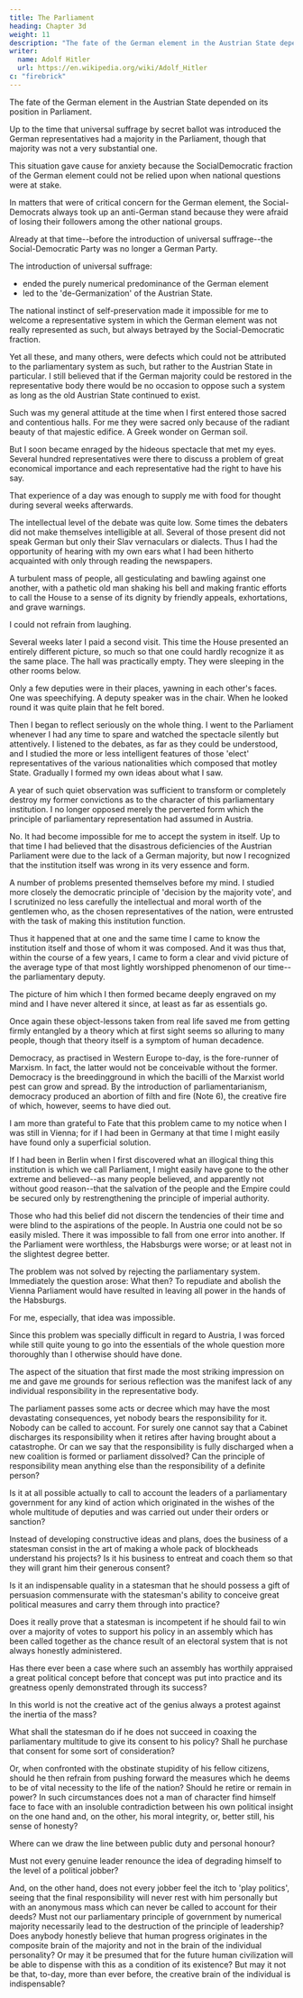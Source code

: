 ```yaml
---
title: The Parliament
heading: Chapter 3d
weight: 11
description: "The fate of the German element in the Austrian State depended on its position in Parliament"
writer:
  name: Adolf Hitler
  url: https://en.wikipedia.org/wiki/Adolf_Hitler
c: "firebrick"
---
```



The fate of the German element in the Austrian State depended on its position in Parliament.

Up to the time that universal suffrage by secret ballot was introduced the German representatives had a majority in the Parliament, though that majority was not a very substantial one. 

This situation gave cause for anxiety because the SocialDemocratic fraction of the German element could not be relied upon when national questions were at stake.

In matters that were of critical concern for the German element, the Social-Democrats always took up an anti-German stand because they were afraid of losing their followers among the other national groups. 

Already at that time--before the introduction of universal suffrage--the Social-Democratic Party was no longer a German Party. 

The introduction of universal suffrage:
- ended the purely numerical predominance of the German element
- led to the 'de-Germanization' of the Austrian State.

The national instinct of self-preservation made it impossible for me to welcome a representative system in which the German element was not really represented as such, but always betrayed by the Social-Democratic fraction. 

Yet all these, and many others, were defects which could not be attributed to the parliamentary system as such, but rather to the Austrian State in particular. I still believed that if the German majority could be restored in the representative body there would be no occasion to oppose such a system as long as the old Austrian State continued to exist.

Such was my general attitude at the time when I first entered those sacred and contentious halls. For me they were sacred only because of the radiant beauty of that majestic edifice. A Greek wonder on German soil.

But I soon became enraged by the hideous spectacle that met my eyes. Several hundred representatives were there to discuss a problem of great economical importance and each representative had the right to have his say.

That experience of a day was enough to supply me with food for thought during several weeks afterwards.

The intellectual level of the debate was quite low. Some times the debaters did not make themselves intelligible at all. Several of those present did not speak German but only their Slav vernaculars or dialects. Thus I had the opportunity of hearing with my own ears what I had been hitherto acquainted with only through reading the newspapers. 

A turbulent mass of people, all gesticulating and bawling against one another, with a pathetic old man shaking his bell and making frantic efforts to call the House to a sense of its dignity by friendly appeals, exhortations, and grave warnings.  

I could not refrain from laughing.

Several weeks later I paid a second visit. This time the House presented an entirely different picture, so much so that one could hardly recognize it as the same place. The hall was practically empty. They were sleeping in the other rooms below. 

Only a few deputies were in their places, yawning in each other's faces. One was speechifying. A deputy speaker was in the chair. When he looked round it was quite plain that he felt bored.

Then I began to reflect seriously on the whole thing. I went to the Parliament whenever I had any time to spare and watched the spectacle silently but attentively. I listened to the debates, as far as they could be understood, and I studied the more or less intelligent features of those 'elect' representatives of the various nationalities which composed that motley State. Gradually I formed my own ideas about what I saw.

A year of such quiet observation was sufficient to transform or completely destroy my former convictions as to the character of this parliamentary institution. I no longer opposed merely the perverted form which the principle of parliamentary representation had assumed in Austria. 

No. It had become impossible for me to accept the system in itself. Up to that time I had believed that the disastrous deficiencies of the Austrian Parliament were due to the lack of a German majority, but now I recognized that the institution itself was wrong in its very essence and form.

A number of problems presented themselves before my mind. I studied more closely the democratic principle of 'decision by the majority vote', and I scrutinized no less carefully the intellectual and moral worth of the gentlemen who, as the chosen representatives of the nation, were entrusted with the task of making this institution function.

Thus it happened that at one and the same time I came to know the institution itself and those of whom it was composed. And it was thus that, within the course of a few years, I came to form a clear and vivid picture of the average type of that most lightly worshipped phenomenon of our time--the parliamentary deputy. 

The picture of him which I then formed became deeply engraved on my mind and I have never altered it since, at least as far as essentials go.

Once again these object-lessons taken from real life saved me from getting firmly entangled by a theory which at first sight seems so alluring to many people, though that theory itself is a symptom of human decadence.

Democracy, as practised in Western Europe to-day, is the fore-runner of Marxism. In fact, the latter would not be conceivable without the former. Democracy is the breedingground in which the bacilli of the Marxist world pest can grow and spread. By the  introduction of parliamentarianism, democracy produced an abortion of filth and fire (Note 6), the creative fire of which, however, seems to have died out.

I am more than grateful to Fate that this problem came to my notice when I was still in Vienna; for if I had been in Germany at that time I might easily have found only a superficial solution. 

If I had been in Berlin when I first discovered what an illogical thing this institution is which we call Parliament, I might easily have gone to the other extreme and believed--as many people believed, and apparently not without good reason--that the salvation of the people and the Empire could be secured only by restrengthening the principle of imperial authority.

Those who had this belief did not discern the tendencies of their time and were blind to the aspirations of the people.
In Austria one could not be so easily misled. There it was impossible to fall from one error into another. If the Parliament were worthless, the Habsburgs were worse; or at least not in the slightest degree better.

The problem was not solved by rejecting the parliamentary system. Immediately the question arose: What then? To repudiate and abolish the Vienna Parliament would have resulted in leaving all power in the hands of
the Habsburgs. 

For me, especially, that idea was impossible.

Since this problem was specially difficult in regard to Austria, I was forced while still quite young to go into the essentials of the whole question more thoroughly than I otherwise should have done.

The aspect of the situation that first made the most striking impression on me and gave me grounds for serious reflection was the manifest lack of any individual responsibility in the representative body.

The parliament passes some acts or decree which may have the most devastating consequences, yet nobody bears the responsibility for it. Nobody can be called to account. For surely one cannot say that a Cabinet discharges its responsibility when it retires after having brought about a catastrophe. Or can we say that the responsibility is fully discharged when a new coalition is formed or parliament dissolved? Can the principle of responsibility mean anything else than the responsibility of a definite person?

Is it at all possible actually to call to account the leaders of a parliamentary government for any kind of action which originated in the wishes of the whole multitude of deputies and was carried out under their orders or sanction? 

Instead of developing constructive ideas and plans, does the business of a statesman consist in the art of making a whole pack of blockheads understand his projects? Is it his business to entreat and coach them so that they will grant him their generous consent?  

Is it an indispensable quality in a statesman that he should possess a gift of persuasion commensurate with the statesman's ability to conceive great political measures and carry them through into practice?

Does it really prove that a statesman is incompetent if he should fail to win over a majority of votes to support his policy in an assembly which has been called together as the chance result of an electoral system that is not always honestly administered. 

Has there ever been a case where such an assembly has worthily appraised a great political concept before that concept was put into practice and its greatness openly demonstrated through its success?

In this world is not the creative act of the genius always a protest against the inertia of the mass?

What shall the statesman do if he does not succeed in coaxing the parliamentary
multitude to give its consent to his policy? Shall he purchase that consent for some sort
of consideration?

Or, when confronted with the obstinate stupidity of his fellow citizens, should he then refrain from pushing forward the measures which he deems to be of vital necessity to the life of the nation? Should he retire or remain in power?
In such circumstances does not a man of character find himself face to face with an
insoluble contradiction between his own political insight on the one hand and, on the
other, his moral integrity, or, better still, his sense of honesty?

Where can we draw the line between public duty and personal honour?

Must not every genuine leader renounce the idea of degrading himself to the level of a political jobber?

And, on the other hand, does not every jobber feel the itch to 'play politics', seeing that
the final responsibility will never rest with him personally but with an anonymous
mass which can never be called to account for their deeds?
Must not our parliamentary principle of government by numerical majority necessarily
lead to the destruction of the principle of leadership?
Does anybody honestly believe that human progress originates in the composite brain
of the majority and not in the brain of the individual personality? 
Or may it be presumed that for the future human civilization will be able to dispense
with this as a condition of its existence?
But may it not be that, to-day, more than ever before, the creative brain of the
individual is indispensable?


